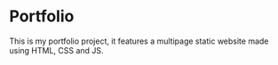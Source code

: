 # Portfolio
This is my portfolio project, it features a multipage static website made using HTML, CSS and JS.
